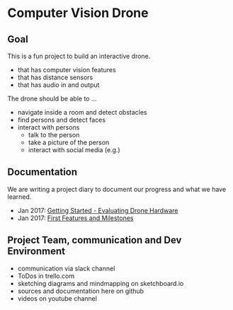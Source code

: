 # Computer Vision Drone

## Goal

This is a fun project to build an interactive drone. 

* that has computer vision features
* that has distance sensors
* that has audio in and output

The drone should be able to ...

* navigate inside a room and detect obstacles 
* find persons and detect faces
* interact with persons
  * talk to the person
  * take a picture of the person
  * interact with social media (e.g.) 
  
## Documentation

We are writing a project diary to document our progress and what we have learned.
 
* Jan 2017: [Getting Started - Evaluating Drone Hardware](doc/drone_hardware_evaluation.md)
* Jan 2017: [First Features and Milestones](doc/cv-drone-features-milestone.md)

## Project Team, communication and Dev Environment

* communication via slack channel
* ToDos in trello.com
* sketching diagrams and mindmapping on sketchboard.io
* sources and documentation here on github
* videos on youtube channel




